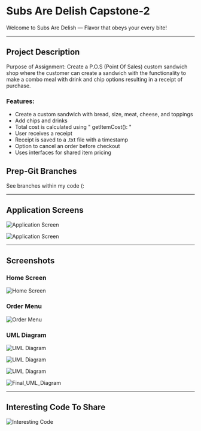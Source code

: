 #  Subs Are Delish Capstone-2

Welcome to Subs Are Delish — Flavor that obeys your every bite!

---
## Project Description

Purpose of Assignment: Create a P.O.S (Point Of Sales) custom sandwich shop where the customer can create a sandwich with the functionality to make a combo meal with drink and chip options resulting in a receipt of purchase. 

### Features:
- Create a custom sandwich with bread, size, meat, cheese, and toppings
- Add chips and drinks
- Total cost is calculated using " getItemCost(): "
- User receives a receipt 
- Receipt is saved to a .txt file with a timestamp
- Option to cancel an order before checkout
- Uses interfaces for shared item pricing


## Prep-Git Branches

See branches within my code (:

---

## Application Screens
![Application Screen](images/Application.png)

![Application Screen](images/Application1.png)

----
## Screenshots

### Home Screen
![Home Screen](images/HomeScreen.png)

### Order Menu
![Order Menu](images/OrderMenu.png)

### UML Diagram
![UML Diagram](images/UMLD1.png)

![UML Diagram](images/UMLD2.png)

![UML Diagram](images/UMLD3.png)

![Final_UML_Diagram](images/finalUML.png)

---

## Interesting Code To Share

![Interesting Code](images/powerpoint6.png)
